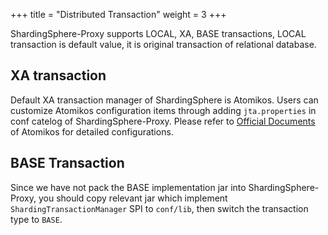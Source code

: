 +++
title = "Distributed Transaction"
weight = 3
+++

ShardingSphere-Proxy supports LOCAL, XA, BASE transactions, LOCAL transaction is default value, it is original transaction of relational database.

## XA transaction

Default XA transaction manager of ShardingSphere is Atomikos. Users can customize Atomikos configuration items through adding `jta.properties` in conf catelog of ShardingSphere-Proxy. Please refer to [Official Documents](https://www.atomikos.com/Documentation/JtaProperties) of Atomikos for detailed configurations.

## BASE Transaction

Since we have not pack the BASE implementation jar into ShardingSphere-Proxy, you should copy relevant jar which implement `ShardingTransactionManager` SPI to `conf/lib`, then switch the transaction type to `BASE`.
